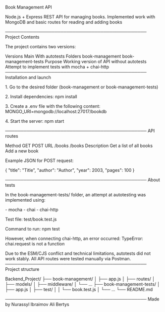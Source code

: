 Book Management API

Node.js + Express REST API for managing books. Implemented work with
MongoDB and basic routes for reading and adding books

────────────────────────────────────────────── Project Contents

The project contains two versions:

Versions
 Main 
 With autotests 
Folders
 book-management
 book-management-tests 
Purpose 
 Working version of API without autotests
 Attempt to implement tests with mocha + chai-http
──────────────────────────────────────────────
Installation and launch

1\. Go to the desired folder (book-management or book-management-tests)

2\. Install dependencies: npm install

3\. Create a .env file with the following content:
MONGO_URI=mongodb://localhost:27017/bookdb

4\. Start the server: npm start

────────────────────────────────────────────── API routes

Method 
 GET 
 POST 
URL 
 /books 
 /books 
Description 
 Get a list of all books
 Add a new book

Example JSON for POST request:

{ \"title\": \"Title\", \"author\": \"Author\", \"year\": 2003,
\"pages\": 100 }

────────────────────────────────────────────── About tests

In the book-management-tests/ folder, an attempt at autotesting was
implemented using:

\- mocha - chai - chai-http

Test file: test/book.test.js

Command to run: npm test

However, when connecting chai-http, an error occurred: TypeError:
chai.request is not a function

Due to the ESM/CJS conflict and technical limitations, autotests did not
work stably. All API routes were tested manually via Postman.
────────────────────────────────────────────── Project structure

Backend_Project/ ├── book-management/ │ ├── app.js │ ├── routes/ │ ├──
models/ │ ├── middleware/ │ └── \... ├── book-management-tests/ │ ├──
app.js │ ├── test/ │ │ └── book.test.js │ └── \... └── README.md

────────────────────────────────────────────── Made by Nurassyl Ibraimov
Ali Bertys
